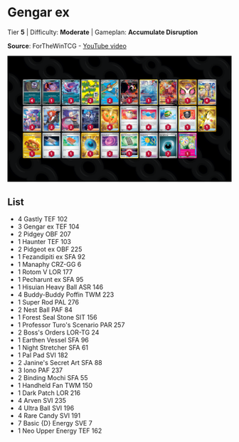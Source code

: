 # Gengar ex

Tier **5** | Difficulty: **Moderate** | Gameplan: **Accumulate Disruption**

**Source**: ForTheWinTCG - [YouTube video](https://www.youtube.com/watch?v=k4UCS0jG8zo)

![decklist](../../!Images/Standard/12BRS-SFA/Gengar%20ex.png)

## List
* 4 Gastly TEF 102
* 3 Gengar ex TEF 104
* 2 Pidgey OBF 207
* 1 Haunter TEF 103
* 2 Pidgeot ex OBF 225
* 1 Fezandipiti ex SFA 92
* 1 Manaphy CRZ-GG 6
* 1 Rotom V LOR 177
* 1 Pecharunt ex SFA 95
* 1 Hisuian Heavy Ball ASR 146
* 4 Buddy-Buddy Poffin TWM 223
* 1 Super Rod PAL 276
* 2 Nest Ball PAF 84
* 1 Forest Seal Stone SIT 156
* 1 Professor Turo's Scenario PAR 257
* 2 Boss's Orders LOR-TG 24
* 1 Earthen Vessel SFA 96
* 1 Night Stretcher SFA 61
* 1 Pal Pad SVI 182
* 2 Janine's Secret Art SFA 88
* 3 Iono PAF 237
* 2 Binding Mochi SFA 55
* 1 Handheld Fan TWM 150
* 1 Dark Patch LOR 216
* 4 Arven SVI 235
* 4 Ultra Ball SVI 196
* 4 Rare Candy SVI 191
* 7 Basic {D} Energy SVE 7
* 1 Neo Upper Energy TEF 162
